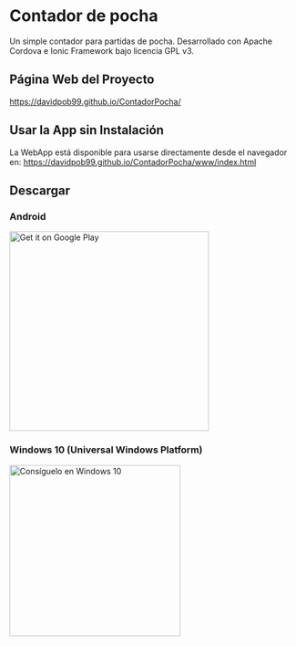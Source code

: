 # Contador de pocha
Un simple contador para partidas de pocha. Desarrollado con Apache Cordova e Ionic Framework bajo licencia GPL v3.
## Página Web del Proyecto
https://davidpob99.github.io/ContadorPocha/
## Usar la App sin Instalación
La WebApp está disponible para usarse directamente desde el navegador en: https://davidpob99.github.io/ContadorPocha/www/index.html
## Descargar
### Android
<a href='https://play.google.com/store/apps/details?id=es.davidpob99.ContadorPocha&pcampaignid=MKT-Other-global-all-co-prtnr-py-PartBadge-Mar2515-1'><img width="350px" alt='Get it on Google Play' src='https://play.google.com/intl/es_es/badges/images/generic/en_badge_web_generic.png'/></a>
### Windows 10 (Universal Windows Platform)
<a href="https://www.microsoft.com/store/apps/9NBLGGH51WLV?ocid=badge"><img width="300px" src="https://assets.windowsphone.com/781d478b-505e-4f0a-ba1a-b0d64f18bf8f/Spanish_Get_it_Win_10_InvariantCulture_Default.png" alt="Consíguelo en Windows 10" /></a>



